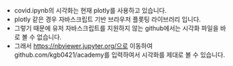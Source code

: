 - covid.ipynb의 시각화는 현재 plotly를 사용하고 있습니다.
- plotly 같은 경우 자바스크립트 기반 브라우저 플롯팅 라이브러리 입니다.
- 그렇기 때문에 유저 자바스크립트를 지원하지 않는 github에서는 시각화 파일을 바로 볼 수 없습니다.
- 그래서 https://nbviewer.jupyter.org/으로 이동하여 github.com/kgb0421/academy를 입력하여서  시각화를 제대로 볼 수 있습니다.
